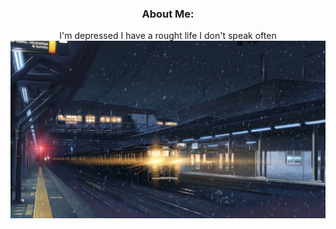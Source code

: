 <h3 align="center">About Me:</h3>
<p align="center">
I'm depressed
I have a rought life
I don't speak often
<img src="z.jpg" alt="" href="#">

